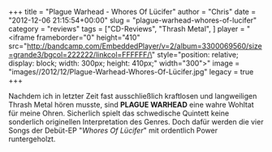 +++
title = "Plague Warhead - Whores Of Lücifer"
author = "Chris"
date = "2012-12-06 21:15:54+00:00"
slug = "plague-warhead-whores-of-lucifer"
category = "reviews"
tags = ["CD-Reviews", "Thrash Metal", ]
player = "<iframe frameborder=\"0\" height=\"410\" src=\"http://bandcamp.com/EmbeddedPlayer/v=2/album=3300069560/size=grande3/bgcol=222222/linkcol=FFFFFF/\" style=\"position: relative; display: block; width: 300px; height: 410px;\" width=\"300\"></iframe>"
image = "images//2012/12/Plague-Warhead-Whores-Of-Lücifer.jpg"
legacy = true
+++

Nachdem ich in letzter Zeit fast ausschließlich kraftlosen und langweiligen Thrash Metal hören musste, sind **PLAGUE WARHEAD** eine wahre Wohltat für meine Ohren. Sicherlich spielt das schwedische Quintett keine sonderlich originellen Interpretation des Genres. Doch dafür werden die vier Songs der Debüt-EP "_Whores Of Lücifer_" mit ordentlich Power runtergeholzt.

